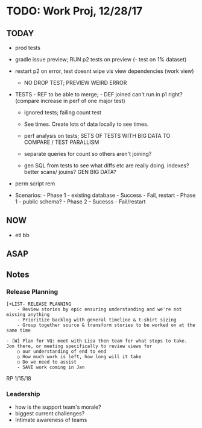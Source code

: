 # TODO: Work Proj, 12/28/17

## TODAY

- prod tests
- gradle issue preview; RUN p2 tests on preview (- test on 1% dataset)
- restart p2 on error, test doesnt wipe vis view dependencies (work view)
    - NO DROP TEST; PREVIEW WEIRD ERROR


- TESTS
        - REF to be able to merge; 
        - DEF joined can't run in p1 right? (compare increase in perf of one major test)
    - ignored tests; failing count test
    - See times. Create lots of data locally to see times. 

    - perf analysis on tests; SETS OF TESTS WITH BIG DATA TO COMPARE / TEST PARALLISM
    - separate queries for count so others aren't joining?

    - gen SQL from tests to see what diffs etc are really doing. indexes? better scans/ jouins? GEN BIG DATA?
    
- perm script rem

- Scenarios:
        - Phase 1 - existing database
            - Success
            - Fail, restart
        - Phase 1 - public schema?
        - Phase 2 
            - Sucesss
            - Fail/restart 


## NOW

+ etl bb 


## ASAP
    

## Notes 

### Release Planning

    [+LIST- RELEASE PLANNING
        - Review stories by epic ensuring understanding and we're not missing anything
        - Prioritize backlog with general timeline & t-shirt sizing
        - Group together source & transform stories to be worked on at the same time

    - [W] Plan for VQ: meet with Lisa then team for what steps to take. Jon there, or meeting specifically to review views for 
        ○ our understanding of end to end
        ○ How much work is left, how long will it take
        ○ Do we need to assist
        - SAVE work coming in Jan



RP 1/15/18


### Leadership

- how is the support team's morale?
- biggest current challenges?
- Intimate awareness of teams